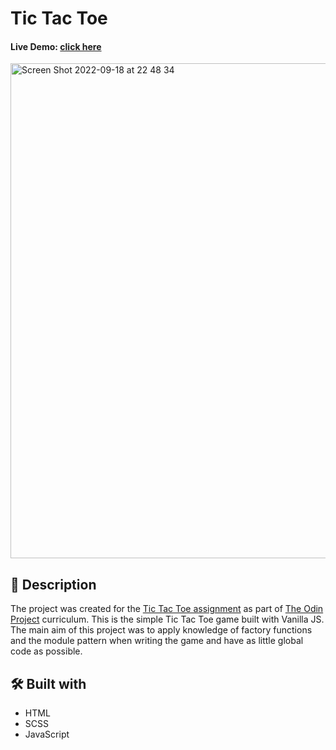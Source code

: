 # Tic Tac Toe
#### Live Demo: [click here](https://gaukhar008.github.io/tic-tac-toe/)
<img width="792" alt="Screen Shot 2022-09-18 at 22 48 34" src="https://user-images.githubusercontent.com/91333462/190918646-96bbdf90-f0d6-4345-a1af-601019f417ec.png">

## 📝 Description
The project was created for the [Tic Tac Toe assignment](https://www.theodinproject.com/lessons/node-path-javascript-library) as part of [The Odin Project](https://www.theodinproject.com) curriculum. This is the simple Tic Tac Toe game built with Vanilla JS. The main aim of this project was to apply knowledge of factory functions and the module pattern when writing the game and have as little global code as possible.

## 🛠️ Built with
* HTML
* SCSS
* JavaScript
